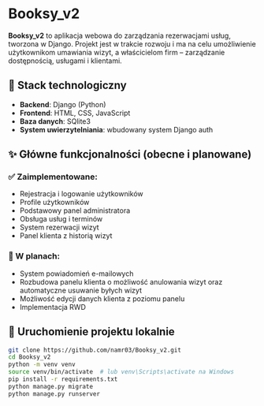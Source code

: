 # Booksy_v2

**Booksy_v2** to aplikacja webowa do zarządzania rezerwacjami usług, tworzona w Django. Projekt jest w trakcie rozwoju i ma na celu umożliwienie użytkownikom umawiania wizyt, a właścicielom firm – zarządzanie dostępnością, usługami i klientami.

## 🔧 Stack technologiczny

- **Backend**: Django (Python)
- **Frontend**: HTML, CSS, JavaScript
- **Baza danych**: SQlite3
- **System uwierzytelniania**: wbudowany system Django auth

## ✨ Główne funkcjonalności (obecne i planowane)

### ✅ Zaimplementowane:
- Rejestracja i logowanie użytkowników
- Profile użytkowników
- Podstawowy panel administratora
- Obsługa usług i terminów
- System rezerwacji wizyt
- Panel klienta z historią wizyt

### 🔄 W planach:
- System powiadomień e-mailowych
- Rozbudowa panelu klienta o możliwość anulowania wizyt oraz automatyczne usuwanie byłych wizyt
- Możliwość edycji danych klienta z poziomu panelu
- Implementacja RWD

## 🚀 Uruchomienie projektu lokalnie

```bash
git clone https://github.com/namr03/Booksy_v2.git
cd Booksy_v2
python -m venv venv
source venv/bin/activate  # lub venv\Scripts\activate na Windows
pip install -r requirements.txt
python manage.py migrate
python manage.py runserver
